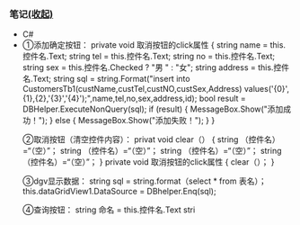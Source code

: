 <html>
	<head>
		<meta charset="utf-8" />
		<title></title>
		<script src="js/jquery-3.3.1.min.js" type="text/javascript" charset="utf-8"></script>
		<script type="text/javascript">
			$(function(){
				$("a[href='#']").click(function(){
					var flag=$("ul li:gt(0)").is(":visible");
					if (flag) {
						$("ul li:gt(0)").css("display","none");
						$(this).text("(展开)");
					} else{
						$("ul li:gt(0)").css("display","list-item");
						$(this).text("(收起)");
					}
				});
			});
		</script>
	</head>
	<body>
		<h3>笔记<a href="#">(收起)</a></h3>
		<ul>
			<li>C#</li>
			<li>①添加确定按钮：
private void 取消按钮的click属性
{
            string name = this.控件名.Text;
            string tel = this.控件名.Text;
            string no = this.控件名.Text;
            string sex = this.控件名.Checked ? "男 " : "女";
            string address = this.控件名.Text;
            string sql = string.Format("insert into CustomersTb1(custName,custTel,custNO,custSex,Address) values('{0}',{1},{2},'{3}','{4}');",name,tel,no,sex,address,id);
            bool result = DBHelper.ExecuteNonQuery(sql);
            if (result)
            {
                MessageBox.Show("添加成功！");
            }
            else
            {
                MessageBox.Show("添加失败！");
            }
} 

②取消按钮（清空控件内容）：
privat void clear（）
{
string （控件名）=“（空）”；
string （控件名）=“（空）”；
string （控件名）=“（空）”；
string （控件名）=“（空）”；
}
private void 取消按钮的click属性
{
clear（）；
}

③dgv显示数据：
string sql = string.format（select * from 表名）；
this.dataGridView1.DataSource = DBhelper.Enq(sql);

④查询按钮：
string 命名 = this.控件名.Text
stri</li>
		</ul>
	</body>
</html>
